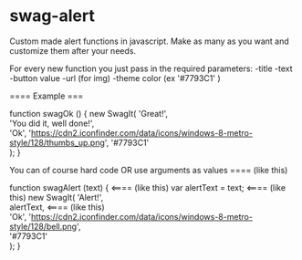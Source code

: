 swag-alert
==========

Custom made alert functions in javascript. Make as many as you want and customize them after your needs.

For every new function you just pass in the required parameters:
-title
-text
-button value
-url (for img)
-theme color (ex '#7793C1' )

==== Example ===

function swagOk () {
	new SwagIt(
		'Great!', 					
		'You did it, well done!',		
		'Ok',
		'https://cdn2.iconfinder.com/data/icons/windows-8-metro-style/128/thumbs_up.png',
		'#7793C1'	
	);
}


You can of course hard code OR use arguments as values ==== (like this)

function swagAlert (text) {  <==== (like this)
	var alertText = text;  <==== (like this)
	new SwagIt(
		'Alert!', 					
		alertText,	<==== (like this)							
		'Ok',
		'https://cdn2.iconfinder.com/data/icons/windows-8-metro-style/128/bell.png',  
		'#7793C1'	
	);
}

